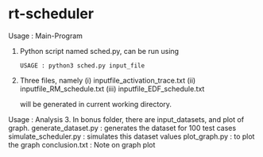 # rt-scheduler

Usage : Main-Program
1. Python script named sched.py, can be run using
	``` 
    USAGE : python3 sched.py input_file
    ```

2. Three files, namely (i) inputfile_activation_trace.txt
                       (ii) inputfile_RM_schedule.txt
                       (iii) inputfile_EDF_schedule.txt

    will be generated in current working directory.

Usage : Analysis
3. In bonus folder, there are input_datasets, and plot of graph.
    generate_dataset.py : generates the dataset for 100 test cases
    simulate_scheduler.py : simulates this dataset values
    plot_graph.py : to plot the graph
    conclusion.txt : Note on graph plot
